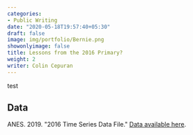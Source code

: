 ```yaml
---
categories:
- Public Writing
date: "2020-05-18T19:57:40+05:30"
draft: false
image: img/portfolio/Bernie.png
showonlyimage: false
title: Lessons from the 2016 Primary?
weight: 2
writer: Colin Cepuran
---
```


test



## Data

ANES. 2019. "2016 Time Series Data File." [Data available here](https://t.co/4wkleGWXt3?amp=1).

